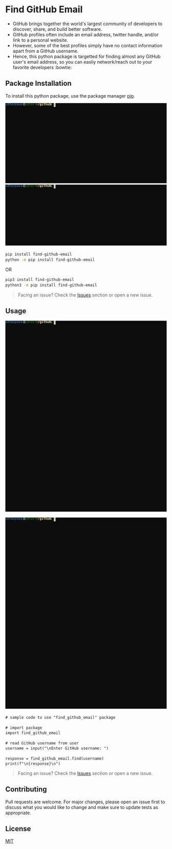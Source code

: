 # Find GitHub Email

- GitHub brings together the world's largest community of developers to discover, share, and build better software. 
- GitHub profiles often include an email address, twitter handle, and/or link to a personal website. 
- However, some of the best profiles simply have no contact information apart from a GitHub username. 
- Hence, this python package is targetted for finding almost any GitHub user's email address, so you can easliy network/reach out to your favorite developers :bowtie:

## Package Installation

To install this python package, use the package manager [pip](https://pypi.org/project/find-github-email/).

![python](./svgs/py2install.svg)
![python3](./svgs/py3install.svg)

```bash
pip install find-github-email
python -m pip install find-github-email
```
OR 
```bash
pip3 install find-github-email
python3 -m pip install find-github-email
```
> Facing an issue? Check the [Issues](https://github.com/UdhavPawar/find_github_email/issues) section or open a new issue.

## Usage
![Clone Repo](./svgs/clone.svg)

![Run run.py](./svgs/run.svg)
```python3
# sample code to use "find_github_email" package

# import package
import find_github_email

# read GitHub username from user
username = input("\nEnter GitHub username: ")

response = find_github_email.find(username)
print(f"\n{response}\n")
```
> Facing an issue? Check the [Issues](https://github.com/UdhavPawar/find_github_email/issues) section or open a new issue.

## Contributing
Pull requests are welcome. For major changes, please open an issue first to discuss what you would like to change and make sure to update tests as appropriate.

## License
[MIT](https://github.com/UdhavPawar/find_github_email/blob/master/LICENSE)
